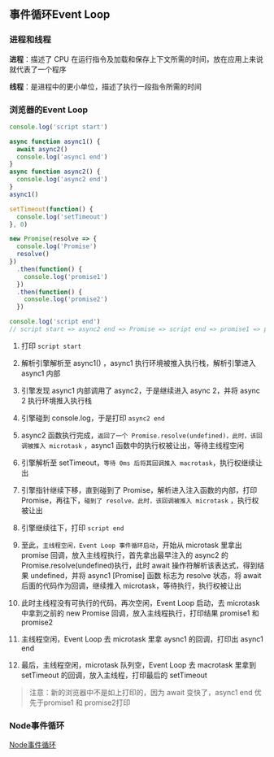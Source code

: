## 事件循环Event Loop

### 进程和线程
**进程**：描述了 CPU 在运行指令及加载和保存上下文所需的时间，放在应用上来说就代表了一个程序

**线程**：是进程中的更小单位，描述了执行一段指令所需的时间

### 浏览器的Event Loop

```js
console.log('script start')

async function async1() {
  await async2()
  console.log('async1 end')
}
async function async2() {
  console.log('async2 end')
}
async1()

setTimeout(function() {
  console.log('setTimeout')
}, 0)

new Promise(resolve => {
  console.log('Promise')
  resolve()
})
  .then(function() {
    console.log('promise1')
  })
  .then(function() {
    console.log('promise2')
  })

console.log('script end')
// script start => async2 end => Promise => script end => promise1 => promise2 => async1 end => setTimeout
```

<!-- script start: 最先进入。

async2 end: async2被调用，返回了一个 `Promise.resolve(undefined)`，此时，该回调被推入 microtask ，`async1 函数中的执行权被让出，等待主线程空闲` -->

1. 打印 `script start`
 
2. 解析引擎解析至 async1() ，async1 执行环境被推入执行栈，解析引擎进入 async1 内部
  
3. 引擎发现 async1 内部调用了 async2，于是继续进入 async 2，并将 async 2 执行环境推入执行栈
   
4. 引擎碰到 console.log，于是打印 `async2 end`
   
5. async2 函数执行完成，`返回了一个 Promise.resolve(undefined)，此时，该回调被推入 microtask` ，async1 函数中的执行权被让出，等待主线程空闲
   
6. 引擎解析至 setTimeout，`等待 0ms 后将其回调推入 macrotask`，执行权继续让出
   
7. 引擎指针继续下移，直到碰到了 Promise，解析进入注入函数的内部，打印 Promise，再往下，`碰到了 resolve，此时，该回调被推入 microtask` ，执行权被让出
   
8. 引擎继续往下，打印 `script end`
   
9.  至此，`主线程空闲，Event Loop 事件循环启动`，开始从 microtask 里拿出 promise 回调，放入主线程执行，首先拿出最早注入的 async2 的 Promise.resolve(undefined)执行，此时 await 操作符解析该表达式，得到结果 undefined，并将 async1 [Promise] 函数 标志为 resolve 状态，将 await 后面的代码作为回调，继续推入 microtask，等待执行，执行权被让出
    
10. 此时主线程没有可执行的代码，再次空闲，Event Loop 启动，去 microtask 中拿到之前的 new Promise 回调，放入主线程执行，打印结果 promise1 和 promise2
    
11. 主线程空闲，Event Loop 去 microtask 里拿 aysnc1 的回调，打印出 async1 end
    
12. 最后，主线程空闲，microtask 队列空，Event Loop 去 macrotask 里拿到 setTimeout 的回调，放入主线程，打印最后的 setTimeout

> 注意：新的浏览器中不是如上打印的，因为 await 变快了，async1 end 优先于promise1 和 promise2打印

### Node事件循环

[Node事件循环](https://nodejs.org/zh-cn/docs/guides/event-loop-timers-and-nexttick/)